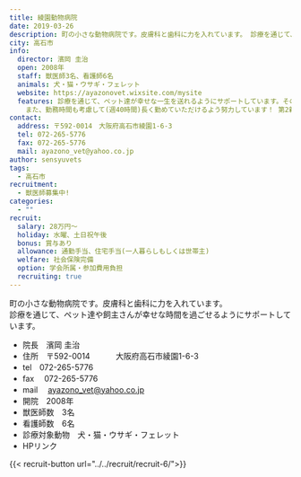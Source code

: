 ```yaml
---
title: 綾園動物病院
date: 2019-03-26
description: 町の小さな動物病院です。皮膚科と歯科に力を入れています。 診療を通じて、ペット達や飼主さんが幸せな時間を過ごせるようにサポートしています。
city: 高石市
info:
  director: 濱岡 圭治
  open: 2008年
  staff: 獣医師3名、看護師6名
  animals: 犬・猫・ウサギ・フェレット
  website: https://ayazonovet.wixsite.com/mysite
  features: 診療を通じて、ペット達が幸せな一生を送れるようにサポートしています。そのため飼い主さんとのコミュニケーションの取り方も指導します。
    また、勤務時間も考慮して(週40時間)長く勤めていただけるよう努力しています！ 第2新卒の方（初めの病院を早期に退職してしまった方）も歓迎します。
contact:
  address: 〒592-0014　大阪府高石市綾園1-6-3
  tel: 072-265-5776
  fax: 072-265-5776
  mail: ayazono_vet@yahoo.co.jp
author: sensyuvets
tags:
  - 高石市
recruitment:
  - 獣医師募集中!
categories:
  - ""
recruit:
  salary: 28万円～
  holiday: 水曜、土日祝午後
  bonus: 賞与あり
  allowance: 通勤手当、住宅⼿当(一人暮らしもしくは世帯主)
  welfare: 社会保険完備
  option: 学会所属・参加費用負担
  recruiting: true
---
```


町の小さな動物病院です。皮膚科と歯科に力を入れています。  
診療を通じて、ペット達や飼主さんが幸せな時間を過ごせるようにサポートしています。

- 院長　濱岡 圭治
- 住所　〒592-0014
　　　大阪府高石市綾園1-6-3
- tel　072-265-5776
- fax　 072-265-5776
- mail 　ayazono_vet@yahoo.co.jp
- 開院　2008年
- 獣医師数　3名
- 看護師数　6名
- 診療対象動物　犬・猫・ウサギ・フェレット
- HPリンク

{{< recruit-button url="../../recruit/recruit-6/">}}
